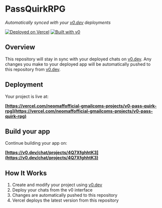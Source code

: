 # PassQuirkRPG

*Automatically synced with your [v0.dev](https://v0.dev) deployments*

[![Deployed on Vercel](https://img.shields.io/badge/Deployed%20on-Vercel-black?style=for-the-badge&logo=vercel)](https://vercel.com/neomaffofficial-gmailcoms-projects/v0-pass-quirk-rpg)
[![Built with v0](https://img.shields.io/badge/Built%20with-v0.dev-black?style=for-the-badge)](https://v0.dev/chat/projects/4Q7XfghhtK3)

## Overview

This repository will stay in sync with your deployed chats on [v0.dev](https://v0.dev).
Any changes you make to your deployed app will be automatically pushed to this repository from [v0.dev](https://v0.dev).

## Deployment

Your project is live at:

**[https://vercel.com/neomaffofficial-gmailcoms-projects/v0-pass-quirk-rpg](https://vercel.com/neomaffofficial-gmailcoms-projects/v0-pass-quirk-rpg)**

## Build your app

Continue building your app on:

**[https://v0.dev/chat/projects/4Q7XfghhtK3](https://v0.dev/chat/projects/4Q7XfghhtK3)**

## How It Works

1. Create and modify your project using [v0.dev](https://v0.dev)
2. Deploy your chats from the v0 interface
3. Changes are automatically pushed to this repository
4. Vercel deploys the latest version from this repository